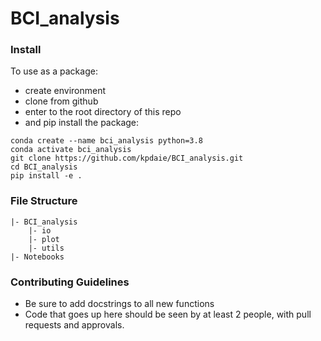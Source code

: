 # BCI_analysis

### Install
To use as a package: 
- create environment
- clone from github 
- enter to the root directory of this repo 
- and pip install the package:
```
conda create --name bci_analysis python=3.8
conda activate bci_analysis
git clone https://github.com/kpdaie/BCI_analysis.git
cd BCI_analysis
pip install -e .
```


### File Structure 
```
|- BCI_analysis
    |- io
    |- plot
    |- utils
|- Notebooks
```

### Contributing Guidelines
- Be sure to add docstrings to all new functions
- Code that goes up here should be seen by at least 2 people, with pull requests and approvals.
